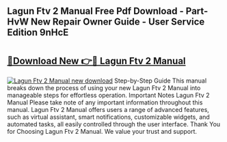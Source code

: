 ## Lagun Ftv 2 Manual Free Pdf Download - Part-HvW New Repair Owner Guide - User Service Edition 9nHcE

# <h2><a href="http://bc3868.oget.top/?id=Lagun+Ftv+2+Manual">🔗Download New 👉🔴 Lagun Ftv 2 Manual</a></h2>

[![Lagun Ftv 2 Manual new download](https://i.imgur.com/5g1atiW.png)](http://bc3868.oget.top/?id=Lagun+Ftv+2+Manual)
Step-by-Step Guide This manual breaks down the process of using your new Lagun Ftv 2 Manual into manageable steps for effortless operation. Important Notes Lagun Ftv 2 Manual Please take note of any important information throughout this manual. Lagun Ftv 2 Manual offers users a range of advanced features, such as virtual assistant, smart notifications, customizable widgets, and automated tasks, all easily controlled through the user interface. Thank You for Choosing Lagun Ftv 2 Manual. We value your trust and support.
